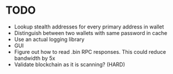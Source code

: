 # TODO

* Lookup stealth addresses for every primary address in wallet
* Distinguish between two wallets with same password in cache
* Use an actual logging library
* GUI
* Figure out how to read .bin RPC responses. This could reduce bandwidth by 5x
* Validate blockchain as it is scanning? (HARD)
